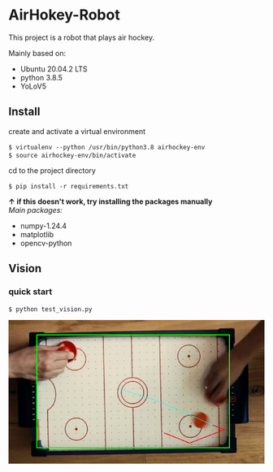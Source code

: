 # AirHokey-Robot
This project is a robot that plays air hockey.

Mainly based on:
- Ubuntu 20.04.2 LTS
- python 3.8.5
- YoLoV5 


## Install
create and activate a virtual environment

```
$ virtualenv --python /usr/bin/python3.8 airhockey-env
$ source airhockey-env/bin/activate
```

cd to the project directory
```
$ pip install -r requirements.txt
```
**↑ if this doesn't work, try installing the packages manually**  
_Main packages:_   
- numpy-1.24.4  
- matplotlib  
- opencv-python  


## Vision
### quick start
```
$ python test_vision.py
```

![alt text](img/image.png)
